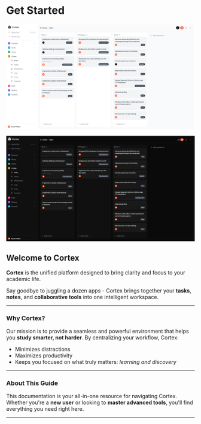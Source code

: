# Get Started

<img 
  className="block dark:hidden" 
  src="/images/image-light.png" 
  alt="Light mode interface"
/>

<img 
  className="hidden dark:block" 
  src="/images/image-dark.png" 
  alt="Dark mode interface"
/>

## Welcome to Cortex

**Cortex** is the unified platform designed to bring clarity and focus to your academic life.

Say goodbye to juggling a dozen apps - Cortex brings together your **tasks**, **notes**, and **collaborative tools** into one intelligent workspace.

---

### Why Cortex?

Our mission is to provide a seamless and powerful environment that helps you **study smarter, not harder**. By centralizing your workflow, Cortex:

- Minimizes distractions
- Maximizes productivity
- Keeps you focused on what truly matters: _learning and discovery_

---

### About This Guide

This documentation is your all-in-one resource for navigating Cortex.\
Whether you're a **new user** or looking to **master advanced tools**, you'll find everything you need right here.

---
